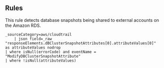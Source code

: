 ## Rules

This rule detects database snapshots being shared to external accounts on the Amazon RDS.

```text
_sourceCategory=aws/cloudtrail
    | json field=_raw "responseElements.dBClusterSnapshotAttributes[0].attributeValues[0]" as attributeValues nodrop
| where isNull(errorCode) and eventName = "ModifyDBClusterSnapshotAttribute"
| where !isNull(attributeValues)
```